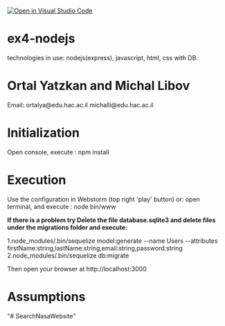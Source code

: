 [![Open in Visual Studio Code](https://classroom.github.com/assets/open-in-vscode-f059dc9a6f8d3a56e377f745f24479a46679e63a5d9fe6f495e02850cd0d8118.svg)](https://classroom.github.com/online_ide?assignment_repo_id=6583353&assignment_repo_type=AssignmentRepo)
# ex4-nodejs
technologies in use:
nodejs(express), javascript, html, css with DB.

<h1>Ortal Yatzkan and Michal Libov</h1>
<p>Email:   ortalya@edu.hac.ac.il
            michalli@edu.hac.ac.il</p>

<h1>Initialization</h1>
<p>
Open console, execute : npm install
</p>
<h1>Execution</h1>
<p>Use the configuration in Webstorm (top right 'play' button) or: open terminal,
and execute : node bin/www
<p><b>If there is a problem try Delete the file database.sqlite3 and delete files under the migrations folder and execute:</b></p> 
<p>1.node_modules/.bin/sequelize model:generate --name Users --attributes firstName:string,lastName:string,email:string,password:string
2.node_modules/.bin/sequelize db:migrate</p>

</p>
<p>
Then open your browser at http://localhost:3000
</p>
<h1>Assumptions</h1>
<p>
  
</p>
"# SearchNasaWebsite" 
